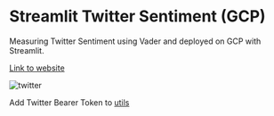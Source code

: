 # Streamlit Twitter Sentiment (GCP)
Measuring Twitter Sentiment using Vader and deployed on GCP with Streamlit.

[Link to website](https://data-science-362714.uc.r.appspot.com/)

![twitter](https://user-images.githubusercontent.com/26749795/197186812-1a265a4f-c5db-46a2-a27c-2ac138654e29.png)

Add Twitter Bearer Token to [utils](https://github.com/jacobweiss2305/sentiment/blob/main/streamlit/utils/__init__.py)
